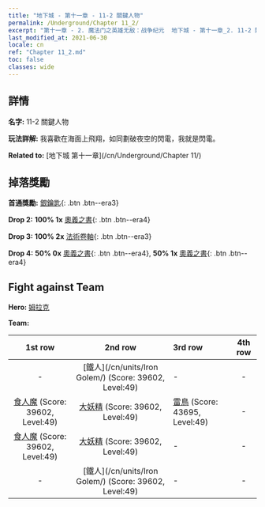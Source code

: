 ```yaml
---
title: "地下城 - 第十一章 - 11-2 關鍵人物"
permalink: /Underground/Chapter 11_2/
excerpt: "第十一章 - 2. 魔法门之英雄无敌：战争纪元  地下城 - 第十一章_2. 11-2 關鍵人物"
last_modified_at: 2021-06-30
locale: cn
ref: "Chapter 11_2.md"
toc: false
classes: wide
---
```


## 詳情

 **名字:** 11-2 關鍵人物

 **玩法詳解:**       我喜歡在海面上飛翔，如同劃破夜空的閃電，我就是閃電。

 **Related to:** [地下城 第十一章](/cn/Underground/Chapter 11/)

## 掉落獎勵

 **首通獎勵:** [銀鑰匙](/cn/Items/con_693/){: .btn .btn--era3}

 **Drop 2:** **100% 1x** [奧義之書](/cn/Items/mat_46/){: .btn .btn--era4}

 **Drop 3:** **100% 2x** [法術卷軸](/cn/Items/con_694/){: .btn .btn--era3}

 **Drop 4:** **50% 0x** [奧義之書](/cn/Items/mat_39/){: .btn .btn--era4}, **50% 1x** [奧義之書](/cn/Items/mat_39/){: .btn .btn--era4}


## Fight against Team
 **Hero:** [姆拉克](/cn/heroes/Mullich/)

 **Team:**


  | 1st row | 2nd row | 3rd row | 4th row |
  |:----:|:----:|:----|:----:|
  | - | [鐵人](/cn/units/Iron Golem/) (Score: 39602, Level:49)  | - | - |
  | [食人魔](/cn/units/Ogre/) (Score: 39602, Level:49)  | [大妖精](/cn/units/Gremlin/) (Score: 39602, Level:49)  | [雷鳥](/cn/units/Roc/) (Score: 43695, Level:49)  | - |
  | [食人魔](/cn/units/Ogre/) (Score: 39602, Level:49)  | [大妖精](/cn/units/Gremlin/) (Score: 39602, Level:49)  | - | - |
  | - | [鐵人](/cn/units/Iron Golem/) (Score: 39602, Level:49)  | - | - |


